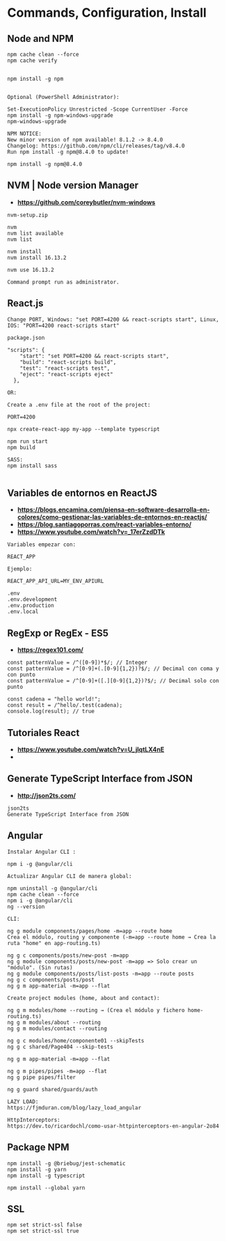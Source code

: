 # Commands, Configuration, Install


## Node and NPM
```
npm cache clean --force
npm cache verify


npm install -g npm


Optional (PowerShell Administrator):

Set-ExecutionPolicy Unrestricted -Scope CurrentUser -Force
npm install -g npm-windows-upgrade
npm-windows-upgrade

NPM NOTICE:
New minor version of npm available! 8.1.2 -> 8.4.0
Changelog: https://github.com/npm/cli/releases/tag/v8.4.0
Run npm install -g npm@8.4.0 to update!

npm install -g npm@8.4.0

```

## NVM | Node version Manager
* **https://github.com/coreybutler/nvm-windows**
```
nvm-setup.zip

nvm
nvm list available
nvm list 

nvm install
nvm install 16.13.2

nvm use 16.13.2

Command prompt run as administrator.
```

## React.js

```
Change PORT, Windows: "set PORT=4200 && react-scripts start", Linux, IOS: "PORT=4200 react-scripts start"

package.json

"scripts": {
    "start": "set PORT=4200 && react-scripts start",
    "build": "react-scripts build",
    "test": "react-scripts test",
    "eject": "react-scripts eject"
  },

OR:

Create a .env file at the root of the project:

PORT=4200

npx create-react-app my-app --template typescript

npm run start
npm build

SASS:
npm install sass


```

## Variables de entornos en ReactJS
* **https://blogs.encamina.com/piensa-en-software-desarrolla-en-colores/como-gestionar-las-variables-de-entornos-en-reactjs/**
* **https://blog.santiagoporras.com/react-variables-entorno/**
* **https://www.youtube.com/watch?v=_17erZzdDTk**
```
Variables empezar con:

REACT_APP

Ejemplo:

REACT_APP_API_URL=MY_ENV_APIURL

.env
.env.development
.env.production
.env.local
```

## RegExp or RegEx - ES5
* **https://regex101.com/**

```
const patternValue = /^([0-9])*$/; // Integer
const patternValue = /^[0-9]+(.[0-9]{1,2})?$/; // Decimal con coma y con punto
const patternValue = /^[0-9]+([.][0-9]{1,2})?$/; // Decimal solo con punto

const cadena = "hello world!";
const result = /^hello/.test(cadena);
console.log(result); // true

```

## Tutoriales React
* **https://www.youtube.com/watch?v=U_jlqtLX4nE**
* 

## Generate TypeScript Interface from JSON
* **http://json2ts.com/**

```
json2ts
Generate TypeScript Interface from JSON
```

## Angular

```
Instalar Angular CLI :

npm i -g @angular/cli

Actualizar Angular CLI de manera global:

npm uninstall -g @angular/cli
npm cache clean --force
npm i -g @angular/cli
ng --version

CLI:

ng g module components/pages/home -m=app --route home
Crea el módulo, routing y componente (-m=app --route home → Crea la ruta "home" en app-routing.ts)

ng g c components/posts/new-post -m=app
ng g module components/posts/new-post -m=app => Solo crear un "módulo". (Sin rutas)
ng g module components/posts/list-posts -m=app --route posts
ng g c components/posts/post
ng g m app-material -m=app --flat

Create project modules (home, about and contact):

ng g m modules/home --routing → (Crea el módulo y fichero home-routing.ts)
ng g m modules/about --routing
ng g m modules/contact --routing

ng g c modules/home/componente01 --skipTests
ng g c shared/Page404 --skip-tests

ng g m app-material -m=app --flat

ng g m pipes/pipes -m=app --flat
ng g pipe pipes/filter

ng g guard shared/guards/auth

LAZY LOAD:
https://fjmduran.com/blog/lazy_load_angular

HttpInterceptors:
https://dev.to/ricardochl/como-usar-httpinterceptors-en-angular-2o84
```

## Package NPM

```
npm install -g @briebug/jest-schematic
npm install -g yarn
npm install -g typescript

npm install --global yarn

```
## SSL

```
npm set strict-ssl false
npm set strict-ssl true
```

